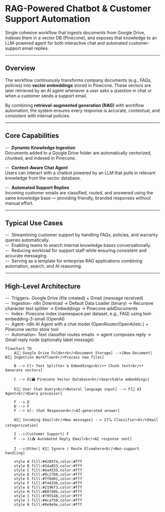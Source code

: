 # RAG-Powered Chatbot & Customer Support Automation

Single cohesive workflow that ingests documents from Google Drive, indexes them in a vector DB (Pinecone), and exposes that knowledge to an LLM-powered agent for both interactive chat and automated customer-support email replies.

---

## Overview

The workflow continuously transforms company documents (e.g., FAQs, policies) into **vector embeddings** stored in Pinecone. These vectors are later retrieved by an AI agent whenever a user asks a question in chat or when a customer sends a support email.

By combining **retrieval-augmented generation (RAG)** with workflow automation, the system ensures every response is accurate, contextual, and consistent with internal policies.

---

## Core Capabilities

--  &nbsp;**Dynamic Knowledge Ingestion**  
  Documents added to a Google Drive folder are automatically vectorized, chunked, and indexed in Pinecone.

--  &nbsp;**Context-Aware Chat Agent**  
  Users can interact with a chatbot powered by an LLM that pulls in relevant knowledge from the vector database.

--  &nbsp;**Automated Support Replies**  
  Incoming customer emails are classified, routed, and answered using the same knowledge base — providing friendly, branded responses without manual effort.

---

## Typical Use Cases

--  &nbsp;Streamlining customer support by handling FAQs, policies, and warranty queries automatically.  
--  &nbsp;Enabling teams to search internal knowledge bases conversationally.  
--  &nbsp;Reducing workload for support staff while ensuring consistent and accurate messaging.  
--  &nbsp;Serving as a template for enterprise RAG applications combining automation, search, and AI reasoning.  

---

## High-Level Architecture

--  &nbsp;Triggers- Google Drive (file created) + Gmail (message received)  
--  &nbsp;Ingestion- n8n Download → Default Data Loader (binary) → Recursive character text splitter → Embeddings → Pinecone addDocuments  
--  &nbsp;Index- Pinecone index (namespace per dataset, e.g., FAQ) using text-embedding-3-small (OpenAI)  
--  &nbsp;Agent- n8n AI Agent with a chat model (OpenRouter/OpenAI/etc.) + Pinecone vector store tool  
--  &nbsp;Automation- Text classifier routes emails → agent composes reply → Gmail reply node (optionally label message)  

```mermaid
flowchart TD
    A[📁 Google Drive Folder<br/>Document Storage] -->|New Document| B[🔄 Ingestion Workflow<br/>Process new files]
    
    B --> C[⚡ Text Splitter & Embeddings<br/>• Chunk text<br/>• Generate vectors]
    
    C --> D[🗃️ Pinecone Vector Database<br/>Searchable embeddings]
    
    E[💬 User Chat Query<br/>Natural language input] --> F[🤖 AI Agent<br/>Query processor]
    
    F --> D
    D --> F
    F --> G[💡 Chat Response<br/>AI-generated answer]
    
    H[📧 Incoming Email<br/>New messages] --> I[🔍 Classifier<br/>Email categorization]
    
    I -->|Customer Support| F
    F --> J[📤 Automated Reply Email<br/>AI response sent]
    
    I -->|Other| K[🚫 Ignore / Route Elsewhere<br/>Non-support handling]
    
    style A fill:#4285f4,color:#fff
    style B fill:#34a853,color:#fff
    style C fill:#ea4335,color:#fff
    style D fill:#9c27b0,color:#fff
    style E fill:#ff6d01,color:#fff
    style F fill:#f44336,color:#fff
    style G fill:#2196f3,color:#fff
    style H fill:#607d8b,color:#fff
    style I fill:#795548,color:#fff
    style J fill:#4caf50,color:#fff
    style K fill:#9e9e9e,color:#fff

